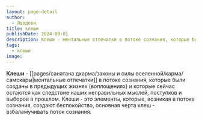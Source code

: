 ```yaml
---
layout: page-detail
author:
  - Яшодеви
title: клеши
publishDate: 2024-09-01
description: Клеши - ментальные отпечатки в потоке сознания, которые были созданы в предыдущих жизнях (воплощениях) и которые сейчас остаются как следствие наших неправильных мыслей, поступков и выборов в прошлом.
tags:
  - клеши
image:
---
```

**Клеши** - [[pages/санатана дхарма/законы и силы вселенной/карма/самскары|ментальные отпечатки]] в потоке сознания, которые были созданы в предыдущих жизнях (воплощениях) и которые сейчас остаются как следствие наших неправильных мыслей, поступков и выборов в прошлом.
Клеши - это элементы, которые, возникая в потоке сознания, создают беспокойство, основная черта клеш - взбаламучивать поток сознания.

